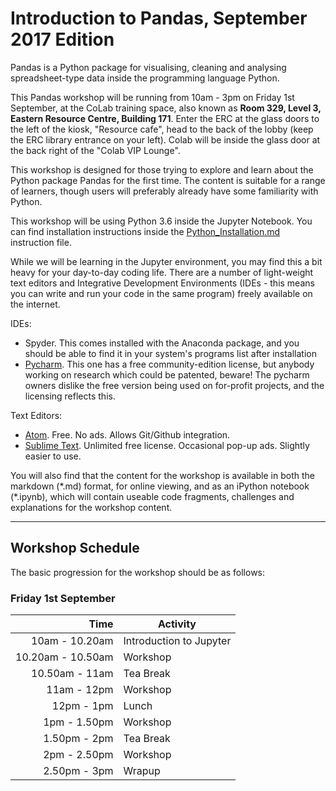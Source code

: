 # Introduction to Pandas, September 2017 Edition

Pandas is a Python package for visualising, cleaning and analysing spreadsheet-type data inside the programming language Python. 

This Pandas workshop will be running from 10am - 3pm on Friday 1st September, at the CoLab training space, also known as __Room 329, Level 3, Eastern Resource Centre, Building 171__. Enter the ERC at the glass doors to the left of the kiosk, "Resource cafe", head to the back of the lobby (keep the ERC library entrance on your left). Colab will be inside the glass door at the back right of the "Colab VIP Lounge". 

This workshop is designed for those trying to explore and learn about the Python package Pandas for the first time. The content is suitable for a range of learners, though users will preferably already have some familiarity with Python. 

This workshop will be using Python 3.6 inside the Jupyter Notebook. You can find installation instructions inside the 
[Python_Installation.md](https://github.com/resbaz/Sept2017_PandasWorkshop/blob/master/Python_installation.md)
instruction file. 

While we will be learning in the Jupyter environment, you may find this a bit heavy for your day-to-day coding life. 
There are a number of light-weight text editors and Integrative Development Environments (IDEs - this means you can write and 
run your code in the same program) freely available on the internet.

IDEs:
- Spyder. This comes installed with the Anaconda package, and you should be able to find it in your system's programs list after installation
- [Pycharm](https://www.jetbrains.com/pycharm/). This one has a free community-edition license, but anybody working on research which could be patented, beware! The pycharm owners dislike the free version being used on for-profit projects, and the licensing reflects this.

Text Editors:
- [Atom](https://atom.io/). Free. No ads. Allows Git/Github integration.
- [Sublime Text](https://www.sublimetext.com/). Unlimited free license. Occasional pop-up ads. Slightly easier to use.

You will also find that the content for the workshop is available in both the markdown (\*.md) format, for online viewing, and as an iPython notebook (\*.ipynb), which will contain useable code fragments, challenges and explanations for the workshop content.

---

## Workshop Schedule

The basic progression for the workshop should be as follows:

### Friday 1st September

|Time| Activity|
|---:|---|
|10am - 10.20am|Introduction to Jupyter|
|10.20am - 10.50am|Workshop|
|10.50am - 11am|Tea Break|
|11am - 12pm|Workshop|
|12pm - 1pm|Lunch|
|1pm - 1.50pm|Workshop|
|1.50pm - 2pm|Tea Break|
|2pm - 2.50pm|Workshop|
|2.50pm - 3pm|Wrapup|
